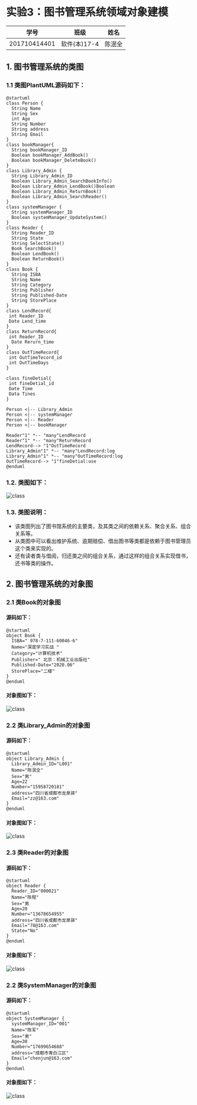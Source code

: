 # 实验3：图书管理系统领域对象建模
|学号|班级|姓名|
|:-------:|:-------------: | :----------:|
|201710414401|软件(本)17-4|陈泯全|
## 1. 图书管理系统的类图

### 1.1 类图PlantUML源码如下：
``` class
@startuml
class Person {
  String Name
  String Sex
  int Age
  String Number
  String address
  String Email
}
class bookManager{
  String bookManager_ID
  Boolean bookManager_AddBook()
  Boolean bookManager_DeleteBook()
}
class Library_Admin {
  String Library_Admin_ID
  Boolean Library_Admin_SearchBookInfo()
  Boolean Library_Admin_LendBook()Boolean
  Boolean Library_Admin_ReturnBook()
  Boolean Library_Admin_SearchReader()
}
class systemManager {
  String systemManager_ID
  Boolean systemManager_UpdateSystem()
}
class Reader {
  String Reader_ID
  String State
  String SelectState()
  Book SearchBook()
  Boolean LendBook()
  Boolean ReturnBook()
}
class Book {
  String ISBA
  String Name
  String Category
  String Publisher
  String Published-Date
  String StorePlace
}
class LendRecord{
 int Reader_ID
 Date Lend_time
}
class ReturnRecord{
 int Reader_ID
  Date Rerurn_time
}
class OutTimeRecord{
 int OutTimeTecord_id
 int OutTimeDays
}

class fineDetial{
 int fineDetial_id
 Date Time
 Data Tines
}

Person <|-- Library_Admin
Person <|-- systemManager
Person <|-- Reader
Person <|-- bookManager

Reader"1" *-- "many"LendRecord
Reader"1" *-- "many"ReturnRecord
LendRecord--> "1"OutTimeRecord
Library_Admin"1" *-- "many"LendRecord:log
Library_Admin"1" *-- "many"OutTimeRecord:log
OutTimeRecord--> "1"fineDetial:use
@enduml
```

### 1.2. 类图如下：
![class](class.png)

### 1.3. 类图说明：
* 该类图列出了图书馆系统的主要类，及其类之间的依赖关系、聚合关系、组合关系等。
* 从类图中可以看出维护系统、逾期赔偿、借出图书等类都是依赖于图书管理员这个类来实现的。
* 还有读者类与借阅，归还类之间的组合关系，通过这样的组合关系实现借书，还书等类的操作。
## 2. 图书管理系统的对象图
### 2.1 类Book的对象图
#### 源码如下：
``` class
@startuml
object Book {
  ISBA=" 978-7-111-60046-6"
  Name="深度学习实战 "
  Category="计算机技术"
  Publisher=" 北京：机械工业出版社"
  Published-Date="2020.06"
  StorePlace="二楼"
}
@enduml
``` 
#### 对象图如下：
![class](Book.png)

### 2.2 类Library_Admin的对象图
#### 源码如下：
``` class
@startuml
object Library_Admin {
  Library_Admin_ID="L001"
  Name="陈泯全"
  Sex="男"
  Age=22
  Number="15958720181"
  address="四川省成都市龙泉驿"
  Email="zz@163.com"
}
@enduml
``` 
#### 对象图如下：
![class](Library_Admin.png)

### 2.3 类Reader的对象图
#### 源码如下：
``` class
@startuml
object Reader {
  Reader_ID="000021"
  Name="陈程"
  Sex="男
  Age=20
  Number="13678654955"
  address="四川省成都市龙泉驿"
  Email="78@163.com"
  State="No"
}
@enduml
``` 
#### 对象图如下：
![class](Reader.png)

### 2.2 类SystemManager的对象图
#### 源码如下：
``` class
@startuml
object SystemManager {
  systemManager_ID="001"
  Name="陈军"
  Sex="男"
  Age=30
  Number="17699654688"
  address="成都市青白江区"
  Email="chenjun@163.com"
}
@enduml
``` 
#### 对象图如下：
![class](SystemManager.png)